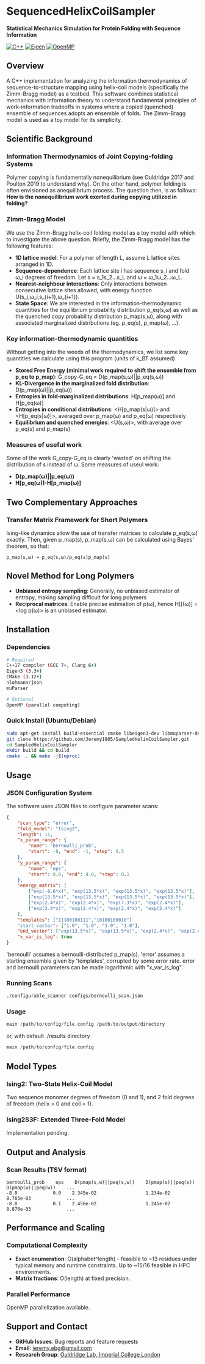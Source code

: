 # SequencedHelixCoilSampler

**Statistical Mechanics Simulation for Protein Folding with Sequence Information**

[![C++](https://img.shields.io/badge/C%2B%2B-17-blue.svg)](https://isocpp.org/)
[![Eigen](https://img.shields.io/badge/Eigen-3.0%2B-green.svg)](https://eigen.tuxfamily.org/)
[![OpenMP](https://img.shields.io/badge/OpenMP-Enabled-orange.svg)](https://www.openmp.org/)

## Overview

A C++ implementation for analyzing the information thermodynamics of sequence-to-structure mapping using helix-coil models (specifically the Zimm-Bragg model) as a testbed. This software combines statistical mechanics with information theory to understand fundamental principles of work-information tradeoffs in systems where a copied (quenched) ensemble of sequences adopts an ensemble of folds. The Zimm-Bragg model is used as a toy model for its simplicity.  

## Scientific Background

### Information Thermodynamics of Joint Copying-folding Systems
Polymer copying is fundamentally nonequilibrium (see Ouldridge 2017 and Poulton 2019 to understand why). On the other hand, polymer folding is often envisioned as anequilibrium process. The question then, is as follows: **How is the nonequilibrium work exerted during copying utilized in folding?**

### Zimm-Bragg Model
We use the Zimm-Bragg helix-coil folding model as a toy model with which to investigate the above question. Briefly, the Zimm-Bragg model has the following features:
- **1D lattice model**: For a polymer of length L, assume L lattice sites arranged in 1D. 
- **Sequence-dependence**: Each lattice site i has sequence s_i and fold ω_i degrees of freedom. Let s = s_1s_2...s_L and ω = ω_1ω_2...ω_L.
- **Nearest-neighbour interactions**: Only interactions between consecutive lattice sites allowed, with energy function U(s_i,ω_i,s_{i+1},ω_{i+1}).
- **State Space**: We are interested in the information-thermodynamic quantities for the equilibrium probability distribution p_eq(s,ω) as well as the quenched copy probability distribution p_map(s,ω), along with associated marginalized distributions (eg. p_eq(s), p_map(ω), ...).  

### Key information-thermodynamic quantities
Without getting into the weeds of the thermodynamics, we list some key quantities we calculate using this program (units of k_BT assumed)
- **Stored Free Energy (minimal work required to shift the ensemble from p_eq to p_map)**: G_copy-G_eq = D(p_map(s,ω)||p_eq(s,ω))
- **KL-Divergence in the marginalized fold distribution**: D(p_map(ω)||p_eq(ω))
- **Entropies in fold-marginalized distributions**: H[p_map(ω)] and H[p_eq(ω)]
- **Entropies in conditional distributions**: <H[p_map(s|ω)]> and <H[p_eq(s|ω)]>, averaged over p_map(ω) and p_eq(ω) respectively
- **Equilibrium and quenched energies**: <U(s,ω)>, with average over p_eq(s) and p_map(s)

### Measures of useful work
Some of the work G_copy-G_eq is clearly 'wasted' on shifting the distribution of s instead of ω. Some measures of useul work:
- **D(p_map(ω)||p_eq(ω))**
- **H[p_eq(ω)]-H[p_map(ω)]**

## Two Complementary Approaches

### Transfer Matrix Framework for Short Polymers
Ising-like dynamics allow the use of transfer matrices to calculate p_eq(s,ω) exactly. Then, given p_map(s), p_map(s,ω) can be calculated using Bayes' theorem, so that: 
```
p_map(s,ω) = p_eq(s,ω)/p_eq(s)p_map(s)
```

## Novel Method for Long Polymers
- **Unbiased entropy sampling**: Generally, no unbiased estimator of entropy, making sampling difficult for long polymers
- **Reciprocal matrices**: Enable precise estimation of p(ω), hence H[[(ω)] = <log p(ω)> is an unbiased estimator.

## Installation

### Dependencies
```bash
# Required
C++17 compiler (GCC 7+, Clang 6+)
Eigen3 (3.3+)
CMake (3.12+)
nlohmann/json
muParser

# Optional  
OpenMP (parallel computing)
```

### Quick Install (Ubuntu/Debian)
```bash
sudo apt-get install build-essential cmake libeigen3-dev libmuparser-dev nlohmann-json3-dev libomp-dev
git clone https://github.com/Jeremy1805/SampledHelixCoilSampler.git
cd SampledHelixCoilSampler
mkdir build && cd build
cmake .. && make -j$(nproc)
```

## Usage

### JSON Configuration System
The software uses JSON files to configure parameter scans:

```json
{
    "scan_type": "error",
    "fold_model": "Ising2", 
    "length": 11,
    "x_param_range": {
        "name": "bernoulli_prob",
        "start": -8, "end": -1, "step": 0.5
    },
    "y_param_range": {
        "name": "eps", 
        "start": 0.0, "end": 4.0, "step": 0.1
    },
    "energy_matrix": [
        ["exp(-8.6*x)", "exp(13.5*x)", "exp(13.5*x)", "exp(13.5*x)"],
        ["exp(13.5*x)", "exp(13.5*x)", "exp(13.5*x)", "exp(13.5*x)"],
        ["exp(2.4*x)", "exp(2.4*x)", "exp(7.3*x)", "exp(2.4*x)"],
        ["exp(2.4*x)", "exp(2.4*x)", "exp(2.4*x)", "exp(2.4*x)"]
    ],
    "templates": ["11100100111","10100100010"]
    "start_vector": ["1.0", "1.0", "1.0", "1.0"],
    "end_vector": ["exp(13.5*x)", "exp(13.5*x)", "exp(2.4*x)", "exp(2.4*x)"],
    "x_var_is_log": true
}
```
'bernoulli' assumes a bernoulli-distributed p_map(s). 'error' assumes a starting ensemble given by 'templates', corrupted by some error rate. error and bernoulli parameters can be made logarithmic with "x_var_is_log".

### Running Scans
```bash
./configurable_scanner configs/bernoulli_scan.json
```

### Usage
```cpp
main /path/to/config/file.config /path/to/output/directory
```
or, with default ./results directory
```cpp
main /path/to/config/file.config
```

## Model Types

### Ising2: Two-State Helix-Coil Model
Two sequence monomer degrees of freedom (0 and 1), and 2 fold degrees of freedom (helix = 0 and coil = 1).

### Ising2S3F: Extended Three-Fold Model  
Implementation pending. 

## Output and Analysis

### Scan Results (TSV format)
```
bernoulli_prob    eps    D(pmap(s,w)||peq(s,w))    D(pmap(s)||peq(s))    D(pmap(w)||peq(w))    ...
-8.0             0.0    2.345e-02                  1.234e-02             8.765e-03             ...
-8.0             0.1    2.456e-02                  1.245e-02             8.876e-03             ...
```

## Performance and Scaling

### Computational Complexity
- **Exact enumeration**: O(alphabet^length) - feasible to ~13 residues under typical memory and runtime constraints. Up to ~15/16 feasible in HPC environments.
- **Matrix fractions**: O(length) at fixed precision.

### Parallel Performance
OpenMP parallelization available.

## Support and Contact

- **GitHub Issues**: Bug reports and feature requests
- **Email**: jeremy.ebg@gmail.com
- **Research Group**: [Ouldridge Lab, Imperial College London](https://www.imperial.ac.uk/principles-of-biomolecular-systems/)
